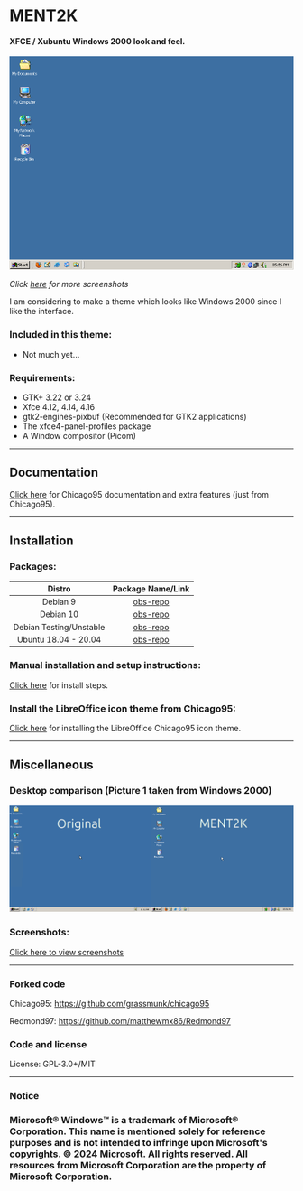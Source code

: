 # MENT2K
#### XFCE / Xubuntu Windows 2000 look and feel.

<p align="center">
<img src="Screenshots/MENT2K-screenshot.png" alt="Desktop"/>
</p>

*Click [here](Screenshots/SCREENSHOTS.md) for more screenshots*

I am considering to make a theme which looks like Windows 2000 since I like the interface.

### Included in this theme:

- Not much yet...

### Requirements:

- GTK+ 3.22 or 3.24
- Xfce 4.12, 4.14, 4.16
- gtk2-engines-pixbuf (Recommended for GTK2 applications)
- The xfce4-panel-profiles package
- A Window compositor (Picom)

-----

## Documentation

[Click here](INSTALL.md) for Chicago95 documentation and extra features (just from Chicago95).

-----

## Installation

### Packages:

|Distro|Package Name/Link|
|:----:|:----:|
| Debian 9 | [obs-repo] |
| Debian 10 | [obs-repo] |
| Debian Testing/Unstable | [obs-repo] |
| Ubuntu 18.04 - 20.04 | [obs-repo] |

### Manual installation and setup instructions:
[Click here](INSTALL.md) for install steps.

### Install the LibreOffice icon theme from Chicago95:
[Click here](https://github.com/grassmunk/Chicago95/blob/master/Extras/libreoffice-chicago95-iconset/README.md) for installing the LibreOffice Chicago95 icon theme.

----
## Miscellaneous

### Desktop comparison (Picture 1 taken from Windows 2000)
<img src="Screenshots/Comparison.png" alt="Desktop comp"/>

### Screenshots:
[Click here to view screenshots](Screenshots/SCREENSHOTS.md)

----
### Forked code
Chicago95: https://github.com/grassmunk/chicago95

Redmond97: https://github.com/matthewmx86/Redmond97
### Code and license
License: GPL-3.0+/MIT

[obs-repo]: https://software.opensuse.org//download.html?project=home%3Abgstack15%3AChicago95&package=chicago95-theme-all
----
### Notice

### Microsoft® Windows™ is a trademark of Microsoft® Corporation. This name is mentioned solely for reference purposes and is not intended to infringe upon Microsoft's copyrights. © 2024 Microsoft. All rights reserved. All resources from Microsoft Corporation are the property of Microsoft Corporation.
